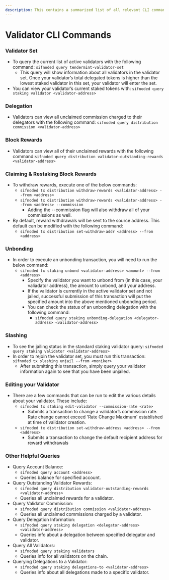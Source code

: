 ```yaml
---
description: This contains a summarized list of all relevant CLI commands for validators
---
```


# Validator CLI Commands

### **Validator Set**

* To query the current list of active validators with the following command: `sifnoded query tendermint-validator-set`
  * This query will show information about all validators in the validator set. Once your validator’s total delegated tokens is higher than the lowest staked validator in this set, your validator will enter the set. 
* You can view your validator’s current staked tokens with: `sifnoded query staking validator <validator-address>`

### **Delegation**

* Validators can view all unclaimed commission charged to their delegators with the following command: `sifnoded query distribution commission <validator-address>`

### Block Rewards

* Validators can view all of their unclaimed rewards with the following command:`sifnoded query distribution validator-outstanding-rewards <validator-address>`

### Claiming & Restaking Block Rewards

* To withdraw rewards, execute one of the below commands:
  * `sifnoded tx distribution withdraw-rewards <validator-address> --from <address>` 
  * `sifnoded tx distribution withdraw-rewards <validator-address> --from <address> --commission`
    * Adding the --commission flag will also withdraw all of your commissions as well.
* By default, reward withdrawals will be sent to the source address. This default can be modified with the following command:
  * `sifnoded tx distribution set-withdraw-addr <address> --from <address>`

### **Unbonding**

* In order to execute an unbonding transaction, you will need to run the below command:
  * `sifnoded tx staking unbond <validator-address> <amount> --from <address>`
    * Specify the validator you want to unbond from \(in this case, your valiadator address\), the amount to unbond, and your address. 
    * If the validator is currently in the active validator set and not jailed, successful submission of this transaction will put the specified amount into the above mentioned unbonding period.
    * You can check the status of an unbonding delegation with the following command:
      * `sifnoded query staking unbonding-delegation <delegator-address> <validator-address>`

### Slashing

* To see the jailing status in the standard staking validator query: `sifnoded query staking validator <validator-address>` 
* In order to rejoin the validator set, you must run this transaction: `sifnoded tx slashing unjail --from <moniker>`
  * After submitting this transaction, simply query your validator information again to see that you have been unjailed.

### Editing your Validator

* There are a few commands that can be run to edit the various details about your validator. These include:
  * `sifnoded tx staking edit-validator --commission-rate <rate>`
    * Submits a transaction to change a validator’s commission rate. Rate change cannot exceed 'Rate Change Maximum' established at time of validator creation.
  * `sifnoded tx distribution set-withdraw-address <address> --from <address>`
    * Submits a transaction to change the default recipient address for reward withdrawals

### Other Helpful Queries

* Query Account Balance:
  * `sifnoded query account <address>`
  * Queries balance for specified account.
* Query Outstanding Validator Rewards:
  * `sifnoded query distribution validator-outstanding-rewards <validator-address>`
  * Queries all unclaimed rewards for a validator.
* Query Validator Commission:
  * `sifnoded query distribution commission <validator-address>`
  * Queries all unclaimed commissions charged by a validator.
* Query Delegation Information:
  * `sifnoded query staking delegation <delegator-address> <validator-address>`
  * Queries info about a delegation between specified delegator and validator.
* Query All Validators:
  * `sifnoded query staking validators`
  * Queries info for all validators on the chain.
* Querying Delegations to a Validator:
  * `sifnoded query staking delegations-to <validator-address>`
  * Queries info about all delegations made to a specific validator.

